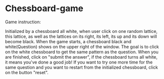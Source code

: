 # Chessboard-game

Game instruction:

  Initialized by a chessboard all white, when user click on one random lattice, this lattice, as well as the lattices on its right, its left, its up and its    down will become black. 
  When the game starts, a chessboard black and white(Question) shows on the upper right of the window. The goal is to click on the white chessboard to get the same pattern as the question.
  When you are finished, click on "submit the answer", if the chessboard turns all white, it means you've done a good job! If you want to try one more time for the same question and you want to restart from the initialized chessboard, click on the button "reset".
  

